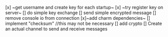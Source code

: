 [x] ~get username and create key for each startup~
[x] ~try register key on server~
[] do simple key exchange
[] send simple encrypted message
[] remove console io from connection
[x]~add charm dependencies~
[] implement "checksum" //this may not be necessary
[] add crypto
[] Create an actual channel to send and receive messages
